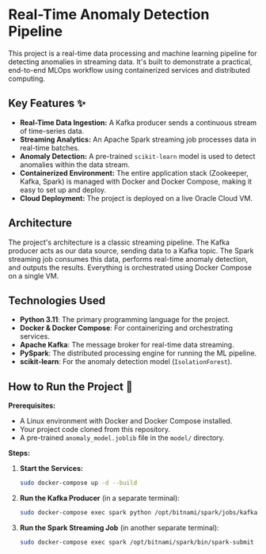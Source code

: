 # Real-Time Anomaly Detection Pipeline

This project is a real-time data processing and machine learning pipeline for detecting anomalies in streaming data. It's built to demonstrate a practical, end-to-end MLOps workflow using containerized services and distributed computing.

## Key Features ✨

* **Real-Time Data Ingestion:** A Kafka producer sends a continuous stream of time-series data.
* **Streaming Analytics:** An Apache Spark streaming job processes data in real-time batches.
* **Anomaly Detection:** A pre-trained `scikit-learn` model is used to detect anomalies within the data stream.
* **Containerized Environment:** The entire application stack (Zookeeper, Kafka, Spark) is managed with Docker and Docker Compose, making it easy to set up and deploy.
* **Cloud Deployment:** The project is deployed on a live Oracle Cloud VM.

## Architecture

The project's architecture is a classic streaming pipeline. The Kafka producer acts as our data source, sending data to a Kafka topic. The Spark streaming job consumes this data, performs real-time anomaly detection, and outputs the results. Everything is orchestrated using Docker Compose on a single VM.

## Technologies Used

* **Python 3.11**: The primary programming language for the project.
* **Docker & Docker Compose**: For containerizing and orchestrating services.
* **Apache Kafka**: The message broker for real-time data streaming.
* **PySpark**: The distributed processing engine for running the ML pipeline.
* **scikit-learn**: For the anomaly detection model (`IsolationForest`).

## How to Run the Project 🚀

**Prerequisites:**
* A Linux environment with Docker and Docker Compose installed.
* Your project code cloned from this repository.
* A pre-trained `anomaly_model.joblib` file in the `model/` directory.

**Steps:**
1.  **Start the Services:**
    ```bash
    sudo docker-compose up -d --build
    ```
2.  **Run the Kafka Producer** (in a separate terminal):
    ```bash
    sudo docker-compose exec spark python /opt/bitnami/spark/jobs/kafka_producer.py
    ```
3.  **Run the Spark Streaming Job** (in another separate terminal):
    ```bash
    sudo docker-compose exec spark /opt/bitnami/spark/bin/spark-submit --packages org.apache.spark:spark-sql-kafka-0-10_2.12:3.5.1 /opt/bitnami/spark/jobs/spark_stream_processor.py
    ```
